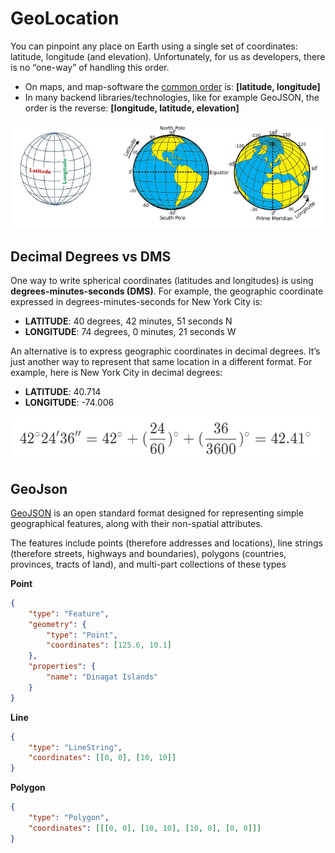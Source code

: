 # GeoLocation

You can pinpoint any place on Earth using a single set of coordinates: latitude, longitude (and elevation).
Unfortunately, for us as developers, there is no “one-way” of handling this order.

-   On maps, and map-software the [common order](https://www.google.com/maps/@55.7898687,12.5634686,13) is:
    **[latitude, longitude]**
-   In many backend libraries/technologies, like for example GeoJSON, the order is the reverse: **[longitude, latitude, elevation]**

![Latitude and Longtitude showcase](../img/longlatiglobe.PNG)

## Decimal Degrees vs DMS

One way to write spherical coordinates (latitudes and longitudes) is using **degrees-minutes-seconds (DMS)**. For example, the geographic coordinate expressed in degrees-minutes-seconds for New York City is:

-   **LATITUDE**: 40 degrees, 42 minutes, 51 seconds N
-   **LONGITUDE**: 74 degrees, 0 minutes, 21 seconds W

An alternative is to express geographic coordinates in decimal degrees. It’s just another way to represent that same location in a different format. For example, here is New York City in decimal degrees:

-   **LATITUDE**: 40.714
-   **LONGITUDE**: -74.006

![DMS Conversion](../img/dmsconversion.jpg)

## GeoJson

[GeoJSON](http://geojson.org/) is an open standard format designed for representing simple geographical features, along with their non-spatial attributes.

The features include points (therefore addresses and locations), line strings (therefore streets, highways and boundaries), polygons (countries, provinces, tracts of land), and multi-part collections of these types

**Point**

```json
{
	"type": "Feature",
	"geometry": {
		"type": "Point",
		"coordinates": [125.6, 10.1]
	},
	"properties": {
		"name": "Dinagat Islands"
	}
}
```

**Line**

```json
{
	"type": "LineString",
	"coordinates": [[0, 0], [10, 10]]
}
```

**Polygon**

```json
{
	"type": "Polygon",
	"coordinates": [[[0, 0], [10, 10], [10, 0], [0, 0]]]
}
```
